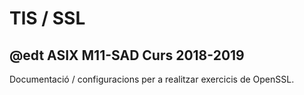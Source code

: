 # TlS / SSL
## @edt ASIX M11-SAD Curs 2018-2019

Documentació / configuracions per a realitzar exercicis de OpenSSL.


